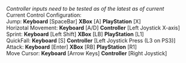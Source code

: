 *Controller inputs need to be tested as of the latest as of current*<br />
Current Control Configuration:<br />
  Jump: **Keyboard** [SpaceBar] **XBox** [A] **PlayStation** [X]<br />
  Horizotal Movement: **Keyboard** [A/D] **Controller** [Left Joystick X-axis]<br />
  Sprint: **Keyboard** [Left Shift] **XBox** [LB] **PlayStation** [L1]<br />
  QuickFall: **Keyboard** [S] **Controller** [Left Joystick Press (L3 on PS3)]<br />
  Attack: **Keyboard** [Enter] **XBox** [RB] **PlayStation** [R1]<br />
  Move Cursor: **Keyboard** [Arrow Keys] **Controller** [Right Joystick]<br />
